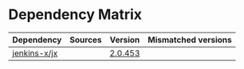# Dependency Matrix

Dependency | Sources | Version | Mismatched versions
---------- | ------- | ------- | -------------------
[jenkins-x/jx](https://github.com/jenkins-x/jx) |  | [2.0.453](https://github.com/jenkins-x/jx/releases/tag/v2.0.453) | 
